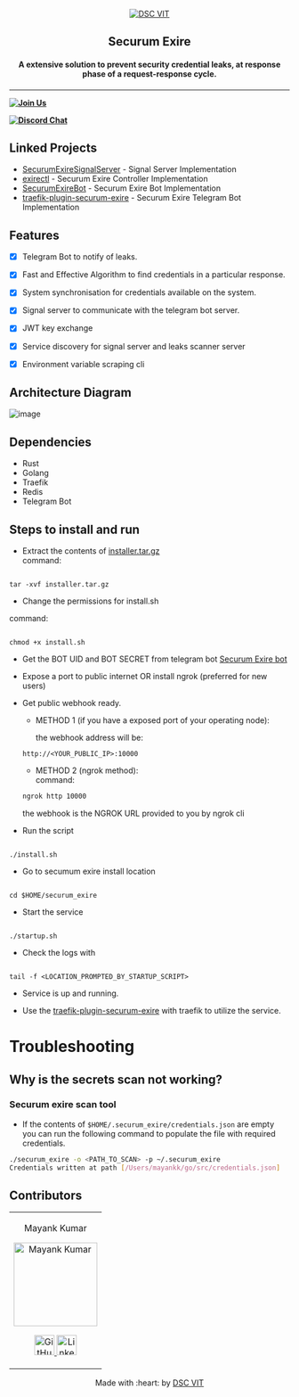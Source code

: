 
<p  align="center">

<a  href="https://dscvit.com">

<img  src="https://user-images.githubusercontent.com/30529572/92081025-fabe6f00-edb1-11ea-9169-4a8a61a5dd45.png"  alt="DSC VIT"/>

</a>

<h2  align="center"> Securum Exire </h2>

<h4  align="center"> A extensive solution to prevent security credential leaks, at response phase of a request-response cycle. <h4>

</p>

  

---

[![Join Us](https://img.shields.io/badge/Join%20Us-Developer%20Student%20Clubs-red)](https://dsc.community.dev/vellore-institute-of-technology/)

[![Discord Chat](https://img.shields.io/discord/760928671698649098.svg)](https://discord.gg/498KVdSKWR)
## Linked Projects
- [SecurumExireSignalServer](https://github.com/mayankkumar2/SecurumExireSignalServer) - Signal Server Implementation
- [exirectl](https://github.com/mayankkumar2/exirectl) - Securum Exire Controller Implementation
- [SecurumExireBot](https://github.com/mayankkumar2/SecurumExireBot) - Securum Exire Bot Implementation
- [traefik-plugin-securum-exire](https://github.com/mayankkumar2/traefik-plugin-securum-exire) - Securum Exire Telegram Bot Implementation
## Features

- [X] Telegram Bot to notify of leaks.
- [X] Fast and Effective Algorithm to find credentials in a particular response.
- [X] System synchronisation for credentials available on the system.
- [X] Signal server to communicate with the telegram bot server.
- [X] JWT key exchange
- [X] Service discovery for signal server and leaks scanner server
- [X] Environment variable scraping cli
  


## Architecture Diagram
![image](https://user-images.githubusercontent.com/24864829/124398308-af0e8600-dd32-11eb-891c-3a1176b4b822.png)
  

## Dependencies

- Rust
- Golang
- Traefik
- Redis
- Telegram Bot


## Steps to install and run

  
- Extract the contents of [installer.tar.gz](https://github.com/mayankkumar2/securum-exire/releases/download/v0.1.0/installer.gz.tar)<br>
command: 
```

tar -xvf installer.tar.gz

```

- Change the permissions for install.sh<br>

command:

```

chmod +x install.sh

```

  

- Get the BOT UID and BOT SECRET from telegram bot [Securum Exire bot](http://t.me/SecurumExireBot)<br>

  

- Expose a port to public internet OR install ngrok (preferred for new users)

  
- Get public webhook ready.

    - METHOD 1 (if you have a exposed port of your operating node):<br>

        the webhook address will be: 
  ```
  http://<YOUR_PUBLIC_IP>:10000
  ```

    - METHOD 2 (ngrok method): <br>
        command:<br>
  ```bash
  ngrok http 10000
  ```
  the webhook is the NGROK URL provided to you by ngrok cli

-  Run the script<br>

```

./install.sh

```

  

- Go to secumum exire install location <br>

```

cd $HOME/securum_exire

```

  

- Start the service

```

./startup.sh

``` 

- Check the logs with

```

tail -f <LOCATION_PROMPTED_BY_STARTUP_SCRIPT>

```

  

- Service is up and running.

  

- Use the [traefik-plugin-securum-exire](https://github.com/mayankkumar2/traefik-plugin-securum-exire) with traefik to utilize the service.
# Troubleshooting

## Why is the secrets scan not working?

### Securum exire scan tool
-  If the contents of ```$HOME/.securum_exire/credentials.json``` are empty you can run the following command to populate the file with required credentials.
```bash
./securum_exire -o <PATH_TO_SCAN> -p ~/.securum_exire 
Credentials written at path [/Users/mayankk/go/src/credentials.json]
```

## Contributors

  

<table>

<tr  align="center">

<td>

Mayank Kumar

<p  align="center">

<img  src = "https://dscvit.com/images/techteam/mayank.jpg"  width="150"  height="150"  alt="Mayank Kumar">

</p>

<p  align="center">

<a  href = "https://github.com/mayankkumar2">

<img  src = "http://www.iconninja.com/files/241/825/211/round-collaboration-social-github-code-circle-network-icon.svg"  width="36"  height = "36"  alt="GitHub"/>

</a>

<a  href="https://www.linkedin.com/in/mayankk2">

<img  src = "http://www.iconninja.com/files/863/607/751/network-linkedin-social-connection-circular-circle-media-icon.svg"  width="36"  height="36"  alt="LinkedIn"/>

</a>

</p>

</td>

</tr>

</table>

  
<center>
<p  align="center">
Made with :heart: by <a  href="https://dscvit.com">DSC VIT</a>
</p>
  </center>
